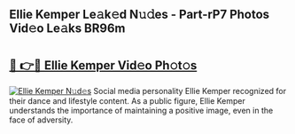 ## Ellie Kemper Le𝚊k𝚎d N𝚞𝚍es - Part-rP7 Photos Vid𝚎o Le𝚊ks BR96m

# <h2><a href="http://fbduur7.evod.top/?m=Ellie+Kemper">🔗 👉🔴 Ellie Kemper Vid𝚎o Ph𝚘t𝚘s</a></h2>

[![Ellie Kemper N𝚞d𝚎s](https://i.imgur.com/8V9OHl7.gif)](http://fbduur7.evod.top/?m=Ellie+Kemper)
Social media personality Ellie Kemper recognized for their dance and lifestyle content. As a public figure, Ellie Kemper understands the importance of maintaining a positive image, even in the face of adversity. 
